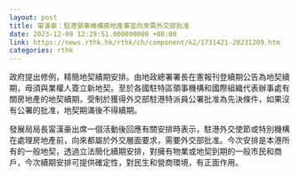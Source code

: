 ```yaml
---
layout: post
title: 甯漢豪：駐港領事機構房地產事宜向來需外交部批准
date: 2023-12-09 12:29:51.000000000 +08:00
link: https://news.rthk.hk/rthk/ch/component/k2/1731421-20231209.htm
categories: rthk
---
```


政府提出修例，精簡地契續期安排。由地政總署署長在憲報刊登續期公告為地契續期，毋須與業權人簽立新地契。至於各國駐特區領事機構和國際組織代表辦事處有關房地產的地契續期，受制於獲得外交部駐港特派員公署批准為先決條件，如果沒有公署的批准，地契期滿後不得續期。

發展局局長甯漢豪出席一個活動後回應有關安排時表示，駐港外交使節或特別機構在處理房地產前，向來都屬於外交層面要求，需要外交部批准。今次安排是本港所有的一般地契，透過立法簡化續期安排，對擁有物業或地契到期的一般市民和商戶，今次續期安排可提供確定性，對民生和營商環境，有正面作用。
